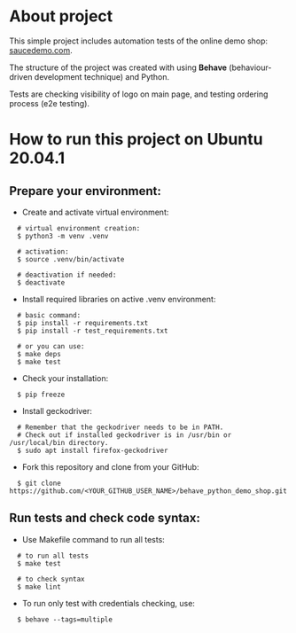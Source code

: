# About project
This simple project includes automation tests of the online demo shop: [saucedemo.com](https://www.saucedemo.com/).  

The structure of the project was created with using **Behave** (behaviour-driven development technique) and Python.  

Tests are checking visibility of logo on main page, and testing ordering process (e2e testing).

# How to run this project on Ubuntu 20.04.1
## Prepare your environment:
* Create and activate virtual environment:
```
  # virtual environment creation:
  $ python3 -m venv .venv

  # activation:
  $ source .venv/bin/activate

  # deactivation if needed:
  $ deactivate
```
* Install required libraries on active .venv environment:
```
  # basic command:
  $ pip install -r requirements.txt
  $ pip install -r test_requirements.txt

  # or you can use:
  $ make deps
  $ make test
```
* Check your installation:
```
  $ pip freeze
```
* Install geckodriver:
```
  # Remember that the geckodriver needs to be in PATH.
  # Check out if installed geckodriver is in /usr/bin or /usr/local/bin directory.
  $ sudo apt install firefox-geckodriver
```
* Fork this repository and clone from your GitHub:
```
  $ git clone https://github.com/<YOUR_GITHUB_USER_NAME>/behave_python_demo_shop.git
```
## Run tests and check code syntax:
* Use Makefile command to run all tests:
```
  # to run all tests
  $ make test

  # to check syntax
  $ make lint
```
* To run only test with credentials checking, use:
```
  $ behave --tags=multiple
```
